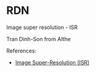 # RDN
Image super resolution - ISR


Tran Dinh-Son from AIthe

References:
* [Image Super-Resolution (ISR)](https://github.com/idealo/image-super-resolution)
